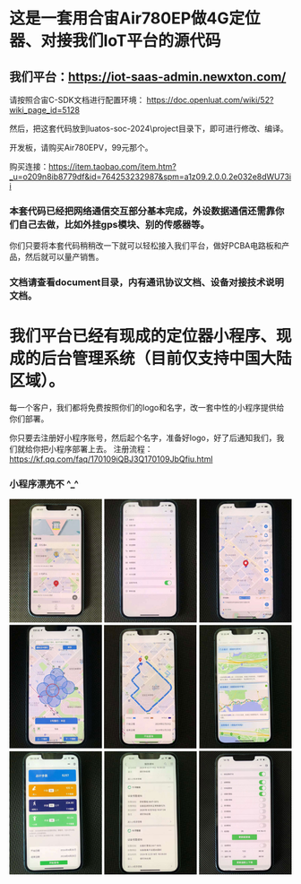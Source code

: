 # 这是一套用合宙Air780EP做4G定位器、对接我们IoT平台的源代码
## 我们平台：https://iot-saas-admin.newxton.com/

请按照合宙C-SDK文档进行配置环境：
https://doc.openluat.com/wiki/52?wiki_page_id=5128

然后，把这套代码放到luatos-soc-2024\project目录下，即可进行修改、编译。

开发板，请购买Air780EPV，99元那个。

购买连接：https://item.taobao.com/item.htm?_u=o209n8ib8779df&id=764253232987&spm=a1z09.2.0.0.2e032e8dWU73ii

### 本套代码已经把网络通信交互部分基本完成，外设数据通信还需靠你们自己去做，比如外挂gps模块、别的传感器等。

你们只要将本套代码稍稍改一下就可以轻松接入我们平台，做好PCBA电路板和产品，然后就可以量产销售。

### 文档请查看document目录，内有通讯协议文档、设备对接技术说明文档。



# 我们平台已经有现成的定位器小程序、现成的后台管理系统（目前仅支持中国大陆区域）。

每一个客户，我们都将免费按照你们的logo和名字，改一套中性的小程序提供给你们部署。

你只要去注册好小程序账号，然后起个名字，准备好logo，好了后通知我们，我们就给你把小程序部署上去。
注册流程：https://kf.qq.com/faq/170109iQBJ3Q170109JbQfiu.html

### 小程序漂亮不 ^_^
![avatar](/images/miniprogram.jpg)

